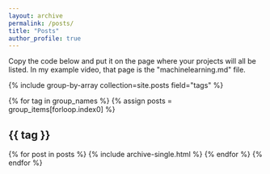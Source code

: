 ```yaml
---
layout: archive
permalink: /posts/
title: "Posts"
author_profile: true
---
```


Copy the code below and put it on the page where your projects will all be listed.
In my example video, that page is the "machinelearning.md" file.


{% include group-by-array collection=site.posts field="tags" %}

{% for tag in group_names %}
  {% assign posts = group_items[forloop.index0] %}
  <h2 id="{{ tag | slugify }}" class="archive__subtitle">{{ tag }}</h2>
  {% for post in posts %}
    {% include archive-single.html %}
  {% endfor %}
{% endfor %}